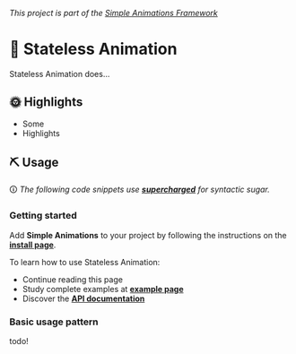 *This project is part of the [Simple Animations Framework](https://pub.dev/packages/simple_animations)*

# 🚀 Stateless Animation

Stateless Animation does... 


## 🌞 Highlights

- Some
- Highlights

## ⛏ Usage

🛈 *The following code snippets use [**supercharged**](https://pub.dev/packages/supercharged) for syntactic sugar.*

### Getting started

Add **Simple Animations** to your project by following the instructions on the 
**[install page](https://pub.dev/packages/simple_animations#-installing-tab-)**.

To learn how to use Stateless Animation:

- Continue reading this page
- Study complete examples at
[**example page**](https://pub.dev/packages/sa_stateless_animation#-example-tab-)
- Discover the
[**API documentation**](https://pub.dev/documentation/sa_stateless_animation/latest/sa_stateless_animation/sa_stateless_animation-library.html)


### Basic usage pattern

todo!